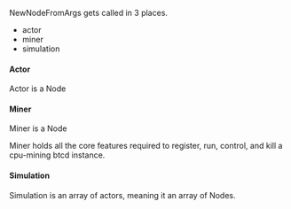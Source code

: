 
NewNodeFromArgs gets called in 3 places.

* actor
* miner
* simulation

#### Actor

Actor is a Node

#### Miner

Miner is a Node

Miner holds all the core features required to register, run, control,
and kill a cpu-mining btcd instance.

#### Simulation

Simulation is an array of actors, meaning it an array of Nodes.
